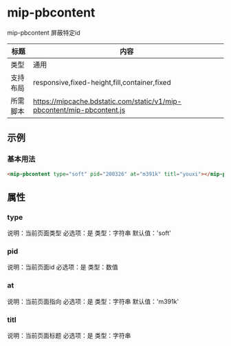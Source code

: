 # mip-pbcontent

mip-pbcontent 屏蔽特定id

标题|内容
----|----
类型|通用
支持布局|responsive,fixed-height,fill,container,fixed
所需脚本|https://mipcache.bdstatic.com/static/v1/mip-pbcontent/mip-pbcontent.js

## 示例

### 基本用法
```html
<mip-pbcontent type="soft" pid="200326" at="m391k" titl="youxi"></mip-pbcontent>
```

## 属性

### type

说明：当前页面类型
必选项：是
类型：字符串
默认值：'soft'

### pid

说明：当前页面id
必选项：是
类型：数值

### at

说明：当前页面指向
必选项：是
类型：字符串
默认值：'m391k'

### titl

说明：当前页面标题
必选项：是
类型：字符串